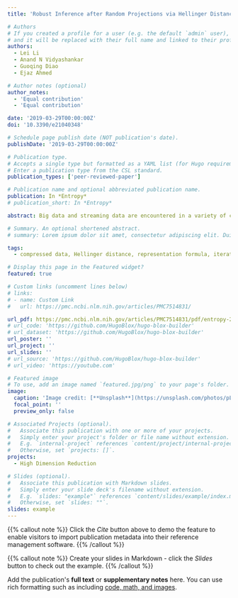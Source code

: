 ```yaml
---
title: 'Robust Inference after Random Projections via Hellinger Distance for Location-Scale Family'

# Authors
# If you created a profile for a user (e.g. the default `admin` user), write the username (folder name) here
# and it will be replaced with their full name and linked to their profile.
authors:
  - Lei Li
  - Anand N Vidyashankar
  - Guoqing Diao
  - Ejaz Ahmed

# Author notes (optional)
author_notes:
  - 'Equal contribution'
  - 'Equal contribution'

date: '2019-03-29T00:00:00Z'
doi: '10.3390/e21040348'

# Schedule page publish date (NOT publication's date).
publishDate: '2019-03-29T00:00:00Z'

# Publication type.
# Accepts a single type but formatted as a YAML list (for Hugo requirements).
# Enter a publication type from the CSL standard.
publication_types: ['peer-reviewed-paper']

# Publication name and optional abbreviated publication name.
publication: In *Entropy*
# publication_short: In *Entropy*

abstract: Big data and streaming data are encountered in a variety of contemporary applications in business and industry. In such cases, it is common to use random projections to reduce the dimension of the data yielding compressed data. These data however possess various anomalies such as heterogeneity, outliers, and round-off errors which are hard to detect due to volume and processing challenges. This paper describes a new robust and efficient methodology, using Hellinger distance, to analyze the compressed data. Using large sample methods and numerical experiments, it is demonstrated that a routine use of robust estimation procedure is feasible. The role of double limits in understanding the efficiency and robustness is brought out, which is of independent interest.

# Summary. An optional shortened abstract.
# summary: Lorem ipsum dolor sit amet, consectetur adipiscing elit. Duis posuere tellus ac convallis placerat. Proin tincidunt magna sed ex sollicitudin condimentum.

tags:
  - compressed data, Hellinger distance, representation formula, iterated limits, influence function, consistency, asymptotic normality, location-scale family

# Display this page in the Featured widget?
featured: true

# Custom links (uncomment lines below)
# links:
# - name: Custom Link
#   url: https://pmc.ncbi.nlm.nih.gov/articles/PMC7514831/

url_pdf: https://pmc.ncbi.nlm.nih.gov/articles/PMC7514831/pdf/entropy-21-00348.pdf
# url_code: 'https://github.com/HugoBlox/hugo-blox-builder'
# url_dataset: 'https://github.com/HugoBlox/hugo-blox-builder'
url_poster: ''
url_project: ''
url_slides: ''
# url_source: 'https://github.com/HugoBlox/hugo-blox-builder'
# url_video: 'https://youtube.com'

# Featured image
# To use, add an image named `featured.jpg/png` to your page's folder.
image:
  caption: 'Image credit: [**Unsplash**](https://unsplash.com/photos/pLCdAaMFLTE)'
  focal_point: ''
  preview_only: false

# Associated Projects (optional).
#   Associate this publication with one or more of your projects.
#   Simply enter your project's folder or file name without extension.
#   E.g. `internal-project` references `content/project/internal-project/index.md`.
#   Otherwise, set `projects: []`.
projects:
  - High Dimension Reduction

# Slides (optional).
#   Associate this publication with Markdown slides.
#   Simply enter your slide deck's filename without extension.
#   E.g. `slides: "example"` references `content/slides/example/index.md`.
#   Otherwise, set `slides: ""`.
slides: example
---
```


{{% callout note %}}
Click the _Cite_ button above to demo the feature to enable visitors to import publication metadata into their reference management software.
{{% /callout %}}

{{% callout note %}}
Create your slides in Markdown - click the _Slides_ button to check out the example.
{{% /callout %}}

Add the publication's **full text** or **supplementary notes** here. You can use rich formatting such as including [code, math, and images](https://docs.hugoblox.com/content/writing-markdown-latex/).
